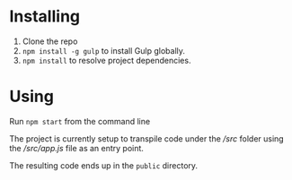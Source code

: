 # Installing

1. Clone the repo
2. `npm install -g gulp` to install Gulp globally.
3. `npm install` to resolve project dependencies.

# Using

Run `npm start` from the command line

The project is currently setup to transpile code under the _/src_ folder using the _/src/app.js_ file as an entry point.

The resulting code ends up in the `public` directory.
